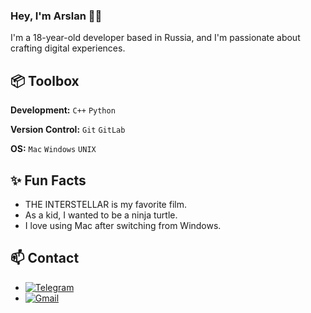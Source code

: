 ### Hey, I'm Arslan 👋🏽  

I'm a 18-year-old developer based in Russia, and I'm passionate about crafting digital experiences. 
 
## 📦 Toolbox

**Development:** `C++` `Python`

**Version Control:** `Git` `GitLab`

**OS:** `Mac` `Windows` `UNIX`

## ✨ Fun Facts 

- THE INTERSTELLAR is my favorite film.
- As a kid, I wanted to be a ninja turtle.
- I love using Mac after switching from Windows.

## 📫 Contact

- <a href = "https://t.me/arslasha">![Telegram](https://img.shields.io/badge/Telegram-2CA5E0?style=for-the-badge&logo=telegram&logoColor=white)
- <a href="mailto:aliernhis@gmail.com">![Gmail](https://img.shields.io/badge/Gmail-D14836?style=for-the-badge&logo=gmail&logoColor=white)</a>
